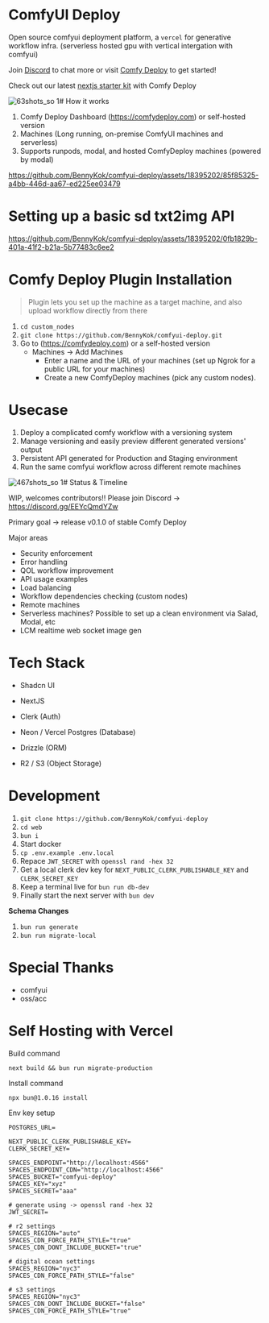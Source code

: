 # ComfyUI Deploy 

Open source comfyui deployment platform, a `vercel` for generative workflow infra. (serverless hosted gpu with vertical intergation with comfyui)

Join [Discord](https://discord.gg/EEYcQmdYZw) to chat more or visit [Comfy Deploy](https://comfydeploy.com/) to get started!

Check out our latest [nextjs starter kit](https://github.com/BennyKok/comfyui-deploy-next-example) with Comfy Deploy

![63shots_so 1](https://github.com/BennyKok/comfyui-deploy/assets/18395202/c0b88377-0135-4d9a-8a20-8b38b975bb48)\# How it works

1. Comfy Deploy Dashboard (https://comfydeploy.com) or self-hosted version
2. Machines (Long running, on-premise ComfyUI machines and serverless)
3. Supports runpods, modal, and hosted ComfyDeploy machines (powered by modal)

https://github.com/BennyKok/comfyui-deploy/assets/18395202/85f85325-a4bb-446d-aa67-ed225ee03479

# Setting up a basic sd txt2img API

https://github.com/BennyKok/comfyui-deploy/assets/18395202/0fb1829b-401a-41f2-b21a-5b77483c6ee2

# Comfy Deploy Plugin Installation

> Plugin lets you set up the machine as a target machine, and also upload workflow directly from there

1. `cd custom_nodes`
2. `git clone https://github.com/BennyKok/comfyui-deploy.git`
3. Go to (https://comfydeploy.com) or a self-hosted version
   - Machines -&gt; Add Machines
     - Enter a name and the URL of your machines (set up Ngrok for a public URL for your machines)
     - Create a new ComfyDeploy machines (pick any custom nodes).

# Usecase

1. Deploy a complicated comfy workflow with a versioning system
2. Manage versioning and easily preview different generated versions' output
3. Persistent API generated for Production and Staging environment
4. Run the same comfyui workflow across different remote machines

![467shots_so 1](https://github.com/BennyKok/comfyui-deploy/assets/18395202/e49a0360-de94-4e3b-802b-0eadabe3c166)\# Status & Timeline

WIP, welcomes contributors!! Please join Discord -&gt; https://discord.gg/EEYcQmdYZw

Primary goal -&gt; release v0.1.0 of stable Comfy Deploy

Major areas

- Security enforcement
- Error handling
- QOL workflow improvement
- API usage examples
- Load balancing
- Workflow dependencies checking (custom nodes)
- Remote machines
- Serverless machines? Possible to set up a clean environment via Salad, Modal, etc
- LCM realtime web socket image gen

# Tech Stack

- Shadcn UI

- NextJS

- Clerk (Auth)

- Neon / Vercel Postgres (Database)

- Drizzle (ORM)

- R2 / S3 (Object Storage)

# Development

1. `git clone https://github.com/BennyKok/comfyui-deploy`
2. `cd web`
3. `bun i`
4. Start docker
5. `cp .env.example .env.local`
6. Repace `JWT_SECRET` with `openssl rand -hex 32`
7. Get a local clerk dev key for `NEXT_PUBLIC_CLERK_PUBLISHABLE_KEY` and `CLERK_SECRET_KEY`
8. Keep a terminal live for `bun run db-dev`
9. Finally start the next server with `bun dev`

**Schema Changes**

1. `bun run generate`
2. `bun run migrate-local`

# Special Thanks

- comfyui
- oss/acc

# Self Hosting with Vercel

Build command

```
next build && bun run migrate-production
```

Install command

```
npx bun@1.0.16 install
```

Env key setup

```
POSTGRES_URL=

NEXT_PUBLIC_CLERK_PUBLISHABLE_KEY=
CLERK_SECRET_KEY=

SPACES_ENDPOINT="http://localhost:4566"
SPACES_ENDPOINT_CDN="http://localhost:4566"
SPACES_BUCKET="comfyui-deploy"
SPACES_KEY="xyz"
SPACES_SECRET="aaa"

# generate using -> openssl rand -hex 32
JWT_SECRET=

# r2 settings
SPACES_REGION="auto"
SPACES_CDN_FORCE_PATH_STYLE="true"
SPACES_CDN_DONT_INCLUDE_BUCKET="true"

# digital ocean settings
SPACES_REGION="nyc3"
SPACES_CDN_FORCE_PATH_STYLE="false"

# s3 settings
SPACES_REGION="nyc3"
SPACES_CDN_DONT_INCLUDE_BUCKET="false"
SPACES_CDN_FORCE_PATH_STYLE="true"
```
